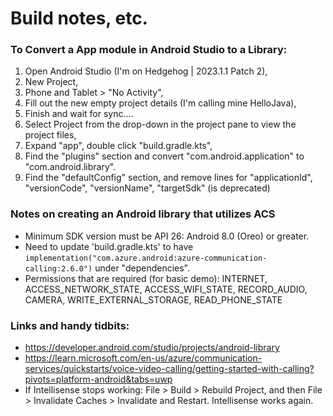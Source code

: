 # Build notes, etc. 

### To Convert a App module in Android Studio to a Library: 

1. Open Android Studio (I'm on Hedgehog | 2023.1.1 Patch 2),
2. New Project,
3. Phone and Tablet > "No Activity",
4. Fill out the new empty project details (I'm calling mine HelloJava),
5. Finish and wait for sync....
6. Select Project from the drop-down in the project pane to view the project files,
7. Expand "app", double click "build.gradle.kts",
8. Find the "plugins" section and convert "com.android.application" to "com.android.library".
9. Find the "defaultConfig" section, and remove lines for "applicationId", "versionCode", "versionName", "targetSdk" (is deprecated)


### Notes on creating an Android library that utilizes ACS

- Minimum SDK version must be API 26: Android 8.0 (Oreo) or greater. 
- Need to update 'build.gradle.kts' to have `implementation("com.azure.android:azure-communication-calling:2.6.0")` under "dependencies". 
- Permissions that are required (for basic demo): INTERNET, ACCESS_NETWORK_STATE, ACCESS_WIFI_STATE, RECORD_AUDIO, CAMERA, WRITE_EXTERNAL_STORAGE, READ_PHONE_STATE

### Links and handy tidbits: 
- https://developer.android.com/studio/projects/android-library
- https://learn.microsoft.com/en-us/azure/communication-services/quickstarts/voice-video-calling/getting-started-with-calling?pivots=platform-android&tabs=uwp
- If Intellisense stops working: File > Build > Rebuild Project, and then File > Invalidate Caches > Invalidate and Restart. Intellisense works again. 
